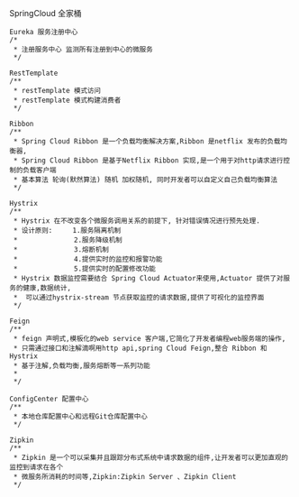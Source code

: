 SpringCloud 全家桶 

    Eureka 服务注册中心
    /*
     * 注册服务中心 监测所有注册到中心的微服务
     */
    
    RestTemplate
    /**
     * restTemplate 模式访问
     * restTemplate 模式构建消费者
     */
     
    Ribbon
    /**
     * Spring Cloud Ribbon 是一个负载均衡解决方案,Ribbon 是netflix 发布的负载均衡器,
     * Spring Cloud Ribbon 是基于Netflix Ribbon 实现,是一个用于对http请求进行控制的负载客户端
     * 基本算法 轮询(默然算法) 随机 加权随机, 同时开发者可以自定义自己负载均衡算法
     */
     
    Hystrix
    /**
     * Hystrix 在不改变各个微服务调用关系的前提下, 针对错误情况进行预先处理.
     * 设计原则:     1.服务隔离机制
     *              2.服务降级机制
     *              3.熔断机制
     *              4.提供实时的监控和报警功能
     *              5.提供实时的配置修改功能
     * Hystrix 数据监控需要结合 Spring Cloud Actuator来使用,Actuator 提供了对服务的健康,数据统计,
     *  可以通过hystrix-stream 节点获取监控的请求数据,提供了可视化的监控界面
     */
           
    Feign  
    /**
     * feign 声明式,模板化的web service 客户端,它简化了开发者编程web服务端的操作,
     * 只需通过接口和注解滴啊用http api,spring Cloud Feign,整合 Ribbon 和 Hystrix
     * 基于注解,负载均衡,服务熔断等一系列功能
     *
     */
     
    ConfigCenter 配置中心
    /**
     * 本地仓库配置中心和远程Git仓库配置中心
     */
     
    Zipkin
    /**
     * Zipkin 是一个可以采集并且跟踪分布式系统中请求数据的组件,让开发者可以更加直观的监控到请求在各个
     * 微服务所消耗的时间等,Zipkin:Zipkin Server 、Zipkin Client
     */